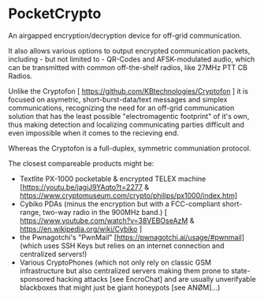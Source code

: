 # PocketCrypto
An airgapped encryption/decryption device for off-grid communication.


It also allows various options to output encrypted communication packets, including - but not limited to - QR-Codes and AFSK-modulated audio, which can be transmitted with common off-the-shelf radios, like 27MHz PTT CB Radios.


Unlike the Cryptofon [ https://github.com/KBtechnologies/Cryptofon ] it is focused on asymetric, short-burst-data/text messages and simplex communications, recognizing the need for an off-grid communication solution that has the least possible "electromagentic footprint" of it's own, thus making detection and localizing communicating parties difficult and even impossible when it comes to the recieving end.

Whereas the Cryptofon is a full-duplex, symmetric communiation protocol.


The closest compareable products might be:
- Textlite PX-1000 pocketable & encrypted TELEX machine [https://youtu.be/jagiJ9YAqto?t=2277 &  https://www.cryptomuseum.com/crypto/philips/px1000/index.htm]
- Cybiko PDAs (minus the encryption but with a FCC-compliant short-range, two-way radio in the 900MHz band.) [ https://www.youtube.com/watch?v=38VEBOseAzM & https://en.wikipedia.org/wiki/Cybiko ]
- the Pwnagotchi's "PwnMail" [https://pwnagotchi.ai/usage/#pwnmail] (which uses SSH Keys but relies on an internet connection and centralized servers!)
- Various CryptoPhones (which not only rely on classic GSM infrastructure but also centralized servers making them prone to state-sponsored hacking attacks [see EncroChat] and are usually unverifyable blackboxes that might just be giant honeypots [see ANØM]...)
